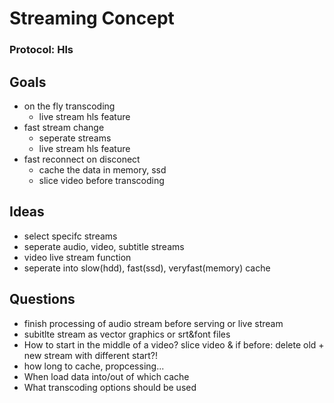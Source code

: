 # Streaming Concept

### Protocol: Hls
## Goals
- on the fly transcoding
  - live stream hls feature
- fast stream change
  - seperate streams
  - live stream hls feature
- fast reconnect on disconect
  - cache the data in memory, ssd
  - slice video before transcoding

## Ideas
- select specifc streams
- seperate audio, video, subtitle streams
- video live stream function
- seperate into slow(hdd), fast(ssd), veryfast(memory) cache

## Questions
- finish processing of audio stream before serving or live stream
- subitlte stream as vector graphics or srt&font files
- How to start in the middle of a video? slice video & if before: delete old + new stream with different start?!
- how long to cache, propcessing...
- When load data into/out of which cache
- What transcoding options should be used
